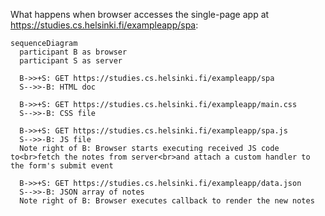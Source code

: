 What happens when browser accesses the single-page app at https://studies.cs.helsinki.fi/exampleapp/spa:

```mermaid
sequenceDiagram
  participant B as browser
  participant S as server

  B->>+S: GET https://studies.cs.helsinki.fi/exampleapp/spa
  S-->>-B: HTML doc

  B->>+S: GET https://studies.cs.helsinki.fi/exampleapp/main.css
  S-->>-B: CSS file

  B->>+S: GET https://studies.cs.helsinki.fi/exampleapp/spa.js
  S-->>-B: JS file
  Note right of B: Browser starts executing received JS code to<br>fetch the notes from server<br>and attach a custom handler to the form's submit event

  B->>+S: GET https://studies.cs.helsinki.fi/exampleapp/data.json
  S-->>-B: JSON array of notes
  Note right of B: Browser executes callback to render the new notes
```
